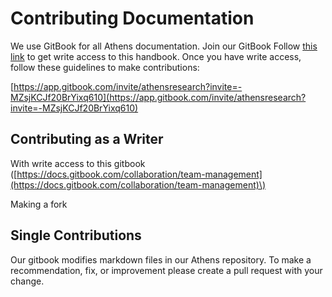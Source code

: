 # Contributing Documentation

We use GitBook for all Athens documentation. Join our GitBook Follow [this link](https://app.gitbook.com/invite/athensresearch?invite=-MZsjKCJf20BrYixq610) to get write access to this handbook. Once you have write access, follow these guidelines to make contributions:

[https://app.gitbook.com/invite/athensresearch?invite=-MZsjKCJf20BrYixq610](https://app.gitbook.com/invite/athensresearch?invite=-MZsjKCJf20BrYixq610)

## Contributing as a Writer

With write access to this gitbook \([https://docs.gitbook.com/collaboration/team-management](https://docs.gitbook.com/collaboration/team-management)\)

Making a fork

## Single Contributions

Our gitbook modifies markdown files in our Athens repository. To make a recommendation, fix, or improvement please create a pull request with your change.

